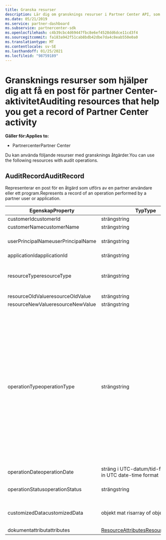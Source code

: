 ```yaml
---
title: Granska resurser
description: Lär dig om gransknings resurser i Partner Center API, som AuditRecord, som du kan använda för att hämta en post för partner Center-aktivitet.
ms.date: 05/21/2019
ms.service: partner-dashboard
ms.subservice: partnercenter-sdk
ms.openlocfilehash: c4b39cbc4d69447fbc8e6ef4528dd6dce11cd3f4
ms.sourcegitcommit: fa183a942f51cab8bdb42dbe7da4c8eab550e0a0
ms.translationtype: MT
ms.contentlocale: sv-SE
ms.lasthandoff: 01/25/2021
ms.locfileid: "98759189"
---
```

# <a name="auditing-resources-that-help-you-get-a-record-of-partner-center-activity"></a><span data-ttu-id="92040-103">Gransknings resurser som hjälper dig att få en post för partner Center-aktivitet</span><span class="sxs-lookup"><span data-stu-id="92040-103">Auditing resources that help you get a record of Partner Center activity</span></span>

<span data-ttu-id="92040-104">**Gäller för:**</span><span class="sxs-lookup"><span data-stu-id="92040-104">**Applies to:**</span></span>

- <span data-ttu-id="92040-105">Partnercenter</span><span class="sxs-lookup"><span data-stu-id="92040-105">Partner Center</span></span>

<span data-ttu-id="92040-106">Du kan använda följande resurser med gransknings åtgärder.</span><span class="sxs-lookup"><span data-stu-id="92040-106">You can use the following resources with audit operations.</span></span>

## <a name="auditrecord"></a><span data-ttu-id="92040-107">AuditRecord</span><span class="sxs-lookup"><span data-stu-id="92040-107">AuditRecord</span></span>

<span data-ttu-id="92040-108">Representerar en post för en åtgärd som utförs av en partner användare eller ett program.</span><span class="sxs-lookup"><span data-stu-id="92040-108">Represents a record of an operation performed by a partner user or application.</span></span>

| <span data-ttu-id="92040-109">Egenskap</span><span class="sxs-lookup"><span data-stu-id="92040-109">Property</span></span> | <span data-ttu-id="92040-110">Typ</span><span class="sxs-lookup"><span data-stu-id="92040-110">Type</span></span> | <span data-ttu-id="92040-111">Beskrivning</span><span class="sxs-lookup"><span data-stu-id="92040-111">Description</span></span> |
| --- | --- | ---|
| <span data-ttu-id="92040-112">customerId</span><span class="sxs-lookup"><span data-stu-id="92040-112">customerId</span></span> | <span data-ttu-id="92040-113">sträng</span><span class="sxs-lookup"><span data-stu-id="92040-113">string</span></span> | <span data-ttu-id="92040-114">En GUID-formaterad sträng som identifierar kunden.</span><span class="sxs-lookup"><span data-stu-id="92040-114">A GUID-formatted string that identifies the customer.</span></span> |
| <span data-ttu-id="92040-115">customerName</span><span class="sxs-lookup"><span data-stu-id="92040-115">customerName</span></span> | <span data-ttu-id="92040-116">sträng</span><span class="sxs-lookup"><span data-stu-id="92040-116">string</span></span> | <span data-ttu-id="92040-117">Kundens namn.</span><span class="sxs-lookup"><span data-stu-id="92040-117">The customer name.</span></span> |
| <span data-ttu-id="92040-118">userPrincipalName</span><span class="sxs-lookup"><span data-stu-id="92040-118">userPrincipalName</span></span> | <span data-ttu-id="92040-119">sträng</span><span class="sxs-lookup"><span data-stu-id="92040-119">string</span></span> | <span data-ttu-id="92040-120">User Principal Name-eller användar identifieraren.</span><span class="sxs-lookup"><span data-stu-id="92040-120">The user principal name or user identifier.</span></span> <span data-ttu-id="92040-121">Den här egenskapen är vanligt vis ett inloggnings namn för en användare i ett e-postformat baserat på Internet standard RFC 822.</span><span class="sxs-lookup"><span data-stu-id="92040-121">Typically, this property is an Internet-style login name for a user in an email address format based on Internet standard RFC 822.</span></span> |
| <span data-ttu-id="92040-122">applicationId</span><span class="sxs-lookup"><span data-stu-id="92040-122">applicationId</span></span> | <span data-ttu-id="92040-123">sträng</span><span class="sxs-lookup"><span data-stu-id="92040-123">string</span></span> | <span data-ttu-id="92040-124">En sträng som identifierar det program som utförde åtgärden.</span><span class="sxs-lookup"><span data-stu-id="92040-124">A string that identifies the application that performed the operation.</span></span> |
| <span data-ttu-id="92040-125">resourceType</span><span class="sxs-lookup"><span data-stu-id="92040-125">resourceType</span></span> | <span data-ttu-id="92040-126">sträng</span><span class="sxs-lookup"><span data-stu-id="92040-126">string</span></span> | <span data-ttu-id="92040-127">Den typ av resurs som åtgärdades vid åtgärden.</span><span class="sxs-lookup"><span data-stu-id="92040-127">The type of resource acted upon by the operation.</span></span> <span data-ttu-id="92040-128">Möjliga värden:,,,,,,,,,,, `customer` `customer_user` `order` `subscription` `license` `third_party_add_on` `mpn_association` `transfer` `application` `application_credential` `partner_user` `partner_relationship` `partner_customer_dap` .</span><span class="sxs-lookup"><span data-stu-id="92040-128">Possible values: `customer`, `customer_user`, `order`, `subscription`, `license`, `third_party_add_on`, `mpn_association`, `transfer`, `application`, `application_credential`, `partner_user`, `partner_relationship`, `partner_customer_dap`.</span></span> |
| <span data-ttu-id="92040-129">resourceOldValue</span><span class="sxs-lookup"><span data-stu-id="92040-129">resourceOldValue</span></span> | <span data-ttu-id="92040-130">sträng</span><span class="sxs-lookup"><span data-stu-id="92040-130">string</span></span> | <span data-ttu-id="92040-131">Resursens gamla värde.</span><span class="sxs-lookup"><span data-stu-id="92040-131">The old value of the resource.</span></span> |
| <span data-ttu-id="92040-132">resourceNewValue</span><span class="sxs-lookup"><span data-stu-id="92040-132">resourceNewValue</span></span> | <span data-ttu-id="92040-133">sträng</span><span class="sxs-lookup"><span data-stu-id="92040-133">string</span></span> | <span data-ttu-id="92040-134">Resursens nya värde.</span><span class="sxs-lookup"><span data-stu-id="92040-134">The new value of the resource.</span></span> |
| <span data-ttu-id="92040-135">operationType</span><span class="sxs-lookup"><span data-stu-id="92040-135">operationType</span></span> | <span data-ttu-id="92040-136">sträng</span><span class="sxs-lookup"><span data-stu-id="92040-136">string</span></span> | <span data-ttu-id="92040-137">Typ av åtgärd som utförs.</span><span class="sxs-lookup"><span data-stu-id="92040-137">The type of operation performed.</span></span> <span data-ttu-id="92040-138">Möjliga värden:,,,,,, `update_customer_qualification` `update_subscription` `upgrade_subscription` `convert_trial_subscription` `add_customer` `update_customer_billing_profile` `update_customer_partner_contract_company_name` `update_customer_spending_budget` `delete_customer` (endast sandbox-integrations konton), `remove_partner_customer_relationship` `create_order` `update_order` `create_customer_user` `delete_customer_user` `update_customer_user` `update_customer_user_licenses` `reset_customer_user_password` `update_customer_user_principal_name` `restore_customer_user` `create_mpn_association` `update_mpn_association` `update_sfb_customer_user_licenses` `update_transfer` `create_partner_relationship` `register_application` `unregister_application` `add_application_credential` `remove_application_credential` `create_partner_user` `update_partner_user` `create_self_serve_policy` `update_self_serve_policy` `create_self_serve_policy` `delete_self_serve_policy` `remove_partner_relationship` `delete_tip_customer` `create_related_referral` `update_related_referral` `create_referral` `update_referral` `get_software_key` `get_software_download_link` `increase_spending_limit` `ready_invoice` `create_agreement` `extend_relationship` `create_transfer` `dap_admin_relationship_approved` `dap_admin_relationship_terminated` ,,,,,,,,,,,,,,,,,,,,,,,,,,,,,,,,,,,,,,,,,,,,,,,,,,,,,</span><span class="sxs-lookup"><span data-stu-id="92040-138">Possible values: `update_customer_qualification`, `update_subscription`, `upgrade_subscription`, `convert_trial_subscription`, `add_customer`, `update_customer_billing_profile`, `update_customer_partner_contract_company_name`, `update_customer_spending_budget`, `delete_customer` (sandbox integration accounts only), `remove_partner_customer_relationship`, `create_order`, `update_order`, `create_customer_user`, `delete_customer_user`, `update_customer_user`, `update_customer_user_licenses`, `reset_customer_user_password`, `update_customer_user_principal_name`, `restore_customer_user`, `create_mpn_association`, `update_mpn_association`, `update_sfb_customer_user_licenses`, `update_transfer`, `create_partner_relationship`, `register_application`, `unregister_application`, `add_application_credential`, `remove_application_credential`, `create_partner_user`, `update_partner_user`, `create_self_serve_policy`, `update_self_serve_policy`, `create_self_serve_policy`, `delete_self_serve_policy`,`remove_partner_relationship`,`delete_tip_customer`,`create_related_referral`,`update_related_referral`, `create_referral`, `update_referral`, `get_software_key`, `get_software_download_link`, `increase_spending_limit`, `ready_invoice`, `create_agreement`, `extend_relationship`, `create_transfer`, `dap_admin_relationship_approved`, `dap_admin_relationship_terminated`.</span></span> |
| <span data-ttu-id="92040-139">operationDate</span><span class="sxs-lookup"><span data-stu-id="92040-139">operationDate</span></span> | <span data-ttu-id="92040-140">sträng i UTC-datum/tid-format</span><span class="sxs-lookup"><span data-stu-id="92040-140">string in UTC date-time format</span></span> | <span data-ttu-id="92040-141">Datum och tid när åtgärden utfördes.</span><span class="sxs-lookup"><span data-stu-id="92040-141">The date and time when the operation was performed.</span></span> |
| <span data-ttu-id="92040-142">operationStatus</span><span class="sxs-lookup"><span data-stu-id="92040-142">operationStatus</span></span> | <span data-ttu-id="92040-143">sträng</span><span class="sxs-lookup"><span data-stu-id="92040-143">string</span></span> | <span data-ttu-id="92040-144">Status för den åtgärd som granskas.</span><span class="sxs-lookup"><span data-stu-id="92040-144">The status of the operation being audited.</span></span> <span data-ttu-id="92040-145">Möjliga värden: `succeeded` , `failed` , eller `progress` , vilket innebär att åtgärden fortfarande pågår.</span><span class="sxs-lookup"><span data-stu-id="92040-145">Possible values: `succeeded`, `failed`, or `progress`, which means the operation is still in progress.</span></span> |
| <span data-ttu-id="92040-146">customizedData</span><span class="sxs-lookup"><span data-stu-id="92040-146">customizedData</span></span>  | <span data-ttu-id="92040-147">objekt mat ris</span><span class="sxs-lookup"><span data-stu-id="92040-147">array of objects</span></span> | <span data-ttu-id="92040-148">Ytterligare information.</span><span class="sxs-lookup"><span data-stu-id="92040-148">Additional information.</span></span> <span data-ttu-id="92040-149">Varje-objekt innehåller två JSON-nyckel/värde-par: det första är `key` och ett sträng värde, det andra är `value` och ett sträng värde.</span><span class="sxs-lookup"><span data-stu-id="92040-149">Each object contains two JSON key-value pairs: the first is `key` and a string value, the second is `value` and a string value.</span></span> <span data-ttu-id="92040-150">Antalet objekt i matrisen beror på vilken typ av åtgärd som utfördes.</span><span class="sxs-lookup"><span data-stu-id="92040-150">The number of objects in the array depends on the type of operation that was performed.</span></span> |
| <span data-ttu-id="92040-151">dokumentattribut</span><span class="sxs-lookup"><span data-stu-id="92040-151">attributes</span></span> | [<span data-ttu-id="92040-152">ResourceAttributes</span><span class="sxs-lookup"><span data-stu-id="92040-152">ResourceAttributes</span></span>](utility-resources.md#resourceattributes) | <span data-ttu-id="92040-153">Attribut för metadata.</span><span class="sxs-lookup"><span data-stu-id="92040-153">The metadata attributes.</span></span> |
